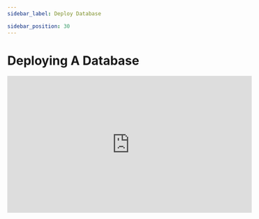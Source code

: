 ```yaml
---
sidebar_label: Deploy Database

sidebar_position: 30
---
```

# Deploying A Database



<iframe width="560" height="315" src="https://www.youtube.com/embed/4YqvzuMjv64?si=WADg9KfJ6WpF1cOM" title="YouTube video player" frameborder="0" allow="accelerometer; autoplay; clipboard-write; encrypted-media; gyroscope; picture-in-picture; web-share" allowfullscreen></iframe>
